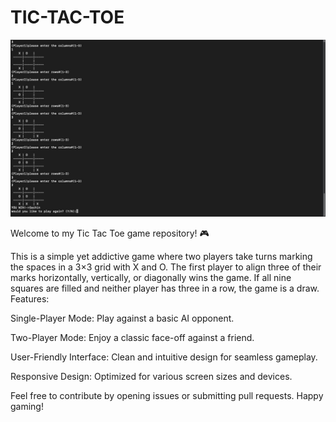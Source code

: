# TIC-TAC-TOE

![image alt](https://github.com/Mimic0012/TIC-TAC-TOE/blob/ddd4eb3b78967e4f5b2e51312cfc4846aed0d48b/WhatsApp%20Image%202025-01-12%20at%2023.22.04_7a04ed81.jpg)


Welcome to my Tic Tac Toe game repository! 🎮

This is a simple yet addictive game where two players take turns marking the spaces in a 3×3 grid with X and O. The first player to align three of their marks horizontally, vertically, or diagonally wins the game. If all nine squares are filled and neither player has three in a row, the game is a draw.
Features:

Single-Player Mode: Play against a basic AI opponent.

Two-Player Mode: Enjoy a classic face-off against a friend.

User-Friendly Interface: Clean and intuitive design for seamless gameplay.

Responsive Design: Optimized for various screen sizes and devices.

Feel free to contribute by opening issues or submitting pull requests. Happy gaming!
